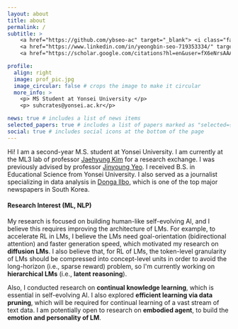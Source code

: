 ```yaml
---
layout: about
title: about
permalink: /
subtitle: >
    <a href="https://github.com/ybseo-ac" target="_blank"> <i class="fab fa-github fa-2x"></i> </a>
    <a href="https://www.linkedin.com/in/yeongbin-seo-719353334/" target="_blank"> <i class="fab fa-linkedin fa-2x"></i> </a>
    <a href="https://scholar.google.com/citations?hl=en&user=fX6eNrsAAAAJ" target="_blank"> <i class="ai ai-google-scholar fa-2x"></i> </a>

profile:
  align: right
  image: prof_pic.jpg
  image_circular: false # crops the image to make it circular
  more_info: >
    <p> MS Student at Yonsei University </p>
    <p> suhcrates@yonsei.ac.kr</p>

news: true # includes a list of news items
selected_papers: true # includes a list of papers marked as "selected={true}"
social: true # includes social icons at the bottom of the page
---
```


<!-- Hi! I am a first year M.S. student at <a href="https://diyonsei.notion.site/">DLI Lab</a> advised by <a href="https://jinyeo.weebly.com/">Jinyoung Yeo</a> and <a href="https://donalee.github.io/">Dongha Lee</a>. Previously, I received B.S. in Educational Science from Yonsei University in Feb. 2018. I also served as a  journalist specializing in data analysis in <a href="https://www.donga.com/">Donga Ilbo</a>, which is one of the top major newspapers in South Korea. -->

Hi! I am a second-year M.S. student at Yonsei University.  I am currently at the ML3 lab of professor [Jaehyung Kim](https://sites.google.com/view/jaehyungkim)  for a research exchange.  I was previously advised by professor [Jinyoung Yeo](https://jinyeo.weebly.com/). I received B.S. in Educational Science from Yonsei University. I also served as a journalist specializing in data analysis in [Donga Ilbo](https://www.donga.com/), which is one of the top major newspapers in South Korea.


#### Research Interest  (ML, NLP)
  My research is focused on building human-like self-evolving AI, and I believe this requires improving the architecture of LMs. For example, to accelerate RL in LMs, I believe the LMs need goal-orientation (bidirectional attention) and faster generation speed, which motivated my research on **diffusion LMs**.  I also believe that, for RL of LMs, the token-level granularity of LMs should be compressed into concept-level units in order to avoid the long-horizon (i.e., sparse reward) problem, so I'm currently working on **hierarchical LMs** (i.e., **latent reasoning**). 

  Also, I conducted research on **continual knowledge learning**, which is essential in self-evolving AI. I also explored **efficient learning via data pruning**, which will be required for continual learning of a vast stream of text data. I am potentially open to research on **embodied agent**, to build the **emotion and personality of LM**.
